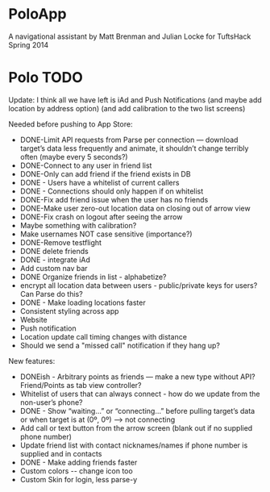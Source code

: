 PoloApp
=======

A navigational assistant by Matt Brenman and Julian Locke for TuftsHack Spring 2014

Polo TODO
=========
Update:
I think all we have left is iAd and Push Notifications 
(and maybe add location by address option)
(and add calibration to the two list screens)

Needed before pushing to App Store:
* DONE-Limit API requests from Parse per connection — download target’s data less frequently and animate, it shouldn’t change terribly often (maybe every 5 seconds?)
* DONE-Connect to any user in friend list
* DONE-Only can add friend if the friend exists in DB
* DONE - Users have a whitelist of current callers
* DONE - Connections should only happen if on whitelist
* DONE-Fix add friend issue when the user has no friends
* DONE-Make user zero-out location data on closing out of arrow view
* DONE-Fix crash on logout after seeing the arrow
* Maybe something with calibration?
* Make usernames NOT case sensitive (importance?)
* DONE-Remove testflight
* DONE delete friends
* DONE - integrate iAd
* Add custom nav bar
* DONE Organize friends in list - alphabetize?
* encrypt all location data between users - public/private keys for users? Can Parse do this?
* DONE - Make loading locations faster
* Consistent styling across app
* Website
* Push notification
* Location update call timing changes with distance
* Should we send a "missed call" notification if they hang up?

New features:

* DONEish - Arbitrary points as friends — make a new type without API? Friend/Points as tab view controller?
* Whitelist of users that can always connect - how do we update from the non-user’s phone?
* DONE - Show “waiting…” or “connecting…” before pulling target’s data or when target is at (0º, 0º) —> not connecting
* Add call or text button from the arrow screen (blank out if no supplied phone number)
* Update friend list with contact nicknames/names if phone number is supplied and in contacts
* DONE - Make adding friends faster
* Custom colors -- change icon too
* Custom Skin for login, less parse-y
